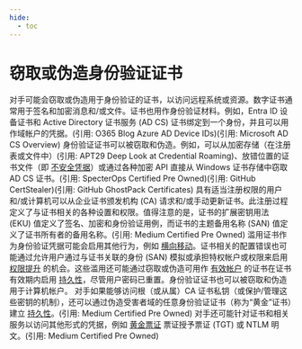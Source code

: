 ```yaml
---
hide:
  - toc
---
```


# 窃取或伪造身份验证证书

对手可能会窃取或伪造用于身份验证的证书，以访问远程系统或资源。数字证书通常用于签名和加密消息和/或文件。证书也用作身份验证材料。例如，Entra ID 设备证书和 Active Directory 证书服务 (AD CS) 证书绑定到一个身份，并且可以用作域帐户的凭据。(引用: O365 Blog Azure AD Device IDs)(引用: Microsoft AD CS Overview)  身份验证证书可以被窃取和伪造。例如，可以从加密存储（在注册表或文件中）(引用: APT29 Deep Look at Credential Roaming)、放错位置的证书文件（即 [不安全凭据](https://attack.mitre.org/techniques/T1552)）或通过各种加密 API 直接从 Windows 证书存储中窃取 AD CS 证书。(引用: SpecterOps Certified Pre Owned)(引用: GitHub CertStealer)(引用: GitHub GhostPack Certificates) 具有适当注册权限的用户和/或计算机可以从企业证书颁发机构 (CA) 请求和/或手动更新证书。此注册过程定义了与证书相关的各种设置和权限。值得注意的是，证书的扩展密钥用法 (EKU) 值定义了签名、加密和身份验证用例，而证书的主题备用名称 (SAN) 值定义了证书所有者的备用名称。(引用: Medium Certified Pre Owned)  滥用证书作为身份验证凭据可能会启用其他行为，例如 [横向移动](https://attack.mitre.org/tactics/TA0008)。证书相关的配置错误也可能通过允许用户通过与证书关联的身份 (SAN) 模拟或承担特权帐户或权限来启用 [权限提升](https://attack.mitre.org/tactics/TA0004) 的机会。这些滥用还可能通过窃取或伪造可用作 [有效帐户](https://attack.mitre.org/techniques/T1078) 的证书在证书有效期内启用 [持久性](https://attack.mitre.org/tactics/TA0003)，尽管用户密码已重置。身份验证证书也可以被窃取和伪造用于计算机帐户。  对手如果能够访问根（或从属）CA 证书私钥（或保护/管理这些密钥的机制），还可以通过伪造受害者域的任意身份验证证书（称为“黄金”证书）建立 [持久性](https://attack.mitre.org/tactics/TA0003)。(引用: Medium Certified Pre Owned) 对手还可能针对证书和相关服务以访问其他形式的凭据，例如 [黄金票证](https://attack.mitre.org/techniques/T1558/001) 票证授予票证 (TGT) 或 NTLM 明文。(引用: Medium Certified Pre Owned)
